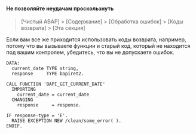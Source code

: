 #### Не позволяйте неудачам проскользнуть

> [Чистый ABAP] > [Содержание] > [Обработка ошибок] > [Коды возврата] > [Эта секция]

Если вам все же приходится использовать коды возврата, например, потому что вы вызываете функции и старый код, 
который не находится под вашим контролем, убедитесь, что вы не допускаете ошибок.

```ABAP
DATA:
  current_date TYPE string,
  response     TYPE bapiret2.

CALL FUNCTION 'BAPI_GET_CURRENT_DATE'
  IMPORTING
    current_date = current_date
  CHANGING
    response     = response.

IF response-type = 'E'.
  RAISE EXCEPTION NEW /clean/some_error( ).
ENDIF.
```